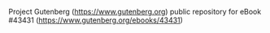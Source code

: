 Project Gutenberg (https://www.gutenberg.org) public repository for eBook #43431 (https://www.gutenberg.org/ebooks/43431)

